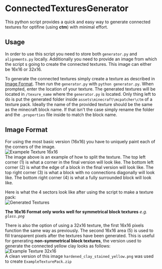 # ConnectedTexturesGenerator
This python script provides a quick and easy way to generate connected textures for optifine (using **ctm**) with minimal effort.

## Usage
In order to use this script you need to store both `generator.py` and `alignments.py` locally. Additionally you need to provide an image from which the script s going to create the connected textures. This image can either be 16x16 or 32x16.

To generate the connected textures simply create a texture as described in [Image Format](##Image-Format). Then run the `generator.py` with `python generator.py`. When prompted, enter the location of your texture. The generated textures will be located in `/texure_name` where the `generator.py` is located. Only thing left to do is put the generated folder inside `assets\minecraft\mcpatcher\ctm` of a texture pack. Ideally the name of the provided texture should be the same as the minecraft block name. If that isn't the case simply rename the folder and the `.properties` file inside to match the block name.

## Image Format
For using the most basic version (16x16) you have to uniquely paint each of the corners of the image.
<br>
![Exampele Texture 16x16](https://imgur.com/w14INLq.png)
<br>
The image above is an example of how to split the texture.
The top left corner (1) is what a corner in the final version will look like.
The bottom left corner (2) is what the edge of a block in the final version will look like.
The top right corner (3) is what a block with no connections diagonally will look like.
The bottom right corner (4) is what a fully surrounded block will look like.

Here is what the 4 sectors look like after using the script to make a texture pack:
<br>
![Generated Textures](https://imgur.com/D55PVly.png)
<br>

**The 16x16 Format only works well for symmetrical block textures** *e.g. `glass.png`*

There is also the option of using a 32x16 texture, the first 16x16 pixels function the same way as previously. The second 16x16 area (5) is used to fill transparent pixels after the textures have been generated. This is useful for generating **non-symmetrical block textures**, the version used to generate the connected yellow clay looks as follows:
<br>
![Example Texture 32x16](https://imgur.com/p5tA6nq.png)
<br>
A clean version of this image `hardened_clay_stained_yellow.png` was used to create `ExampleTexturePack.zip`
